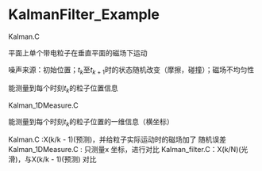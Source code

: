 # KalmanFilter_Example

Kalman.C

平面上单个带电粒子在垂直平面的磁场下运动

噪声来源：初始位置；$t_k$至$t_{k+1}$时的状态随机改变（摩擦，碰撞）；磁场不均匀性

能测量到每个时刻$t_k$的粒子位置信息

Kalman_1DMeasure.C

能测量到每个时刻$t_k$的粒子位置的一维信息（横坐标）





Kalman.C :X(k/k - 1)(预测)，并给粒子实际运动时的磁场加了
随机误差
Kalman_1DMeasure.C : 只测量x 坐标，进行对比
Kalman_filter.C：X(k/N)(光滑)，与X(k/k - 1)(预测) 对比